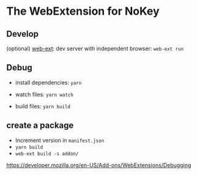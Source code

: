 # The WebExtension for NoKey

## Develop
(optional) [web-ext](https://developer.mozilla.org/en-US/Add-ons/WebExtensions/Getting_started_with_web-ext):
    dev server with independent browser: `web-ext run`

## Debug

* install dependencies:
    `yarn`

* watch files:
    `yarn watch`

* build files:
    `yarn build`


## create a package

 * Increment version in `manifest.json`
 * `yarn build`
 * `web-ext build -s addon/`

https://developer.mozilla.org/en-US/Add-ons/WebExtensions/Debugging



